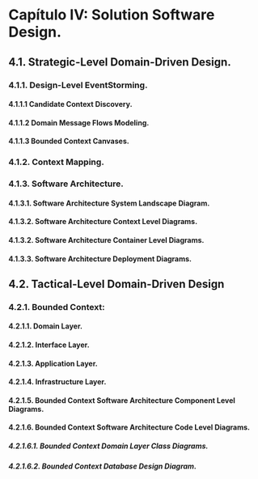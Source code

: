 # Capítulo IV: Solution Software Design.
## 4.1. Strategic-Level Domain-Driven Design.
### 4.1.1. Design-Level EventStorming.
#### 4.1.1.1 Candidate Context Discovery.
#### 4.1.1.2 Domain Message Flows Modeling.
#### 4.1.1.3 Bounded Context Canvases.
### 4.1.2. Context Mapping.
### 4.1.3. Software Architecture.
#### 4.1.3.1. Software Architecture System Landscape Diagram.
#### 4.1.3.2. Software Architecture Context Level Diagrams.
#### 4.1.3.2. Software Architecture Container Level Diagrams.
#### 4.1.3.3. Software Architecture Deployment Diagrams.
## 4.2. Tactical-Level Domain-Driven Design
### 4.2.1. Bounded Context:
#### 4.2.1.1. Domain Layer.
#### 4.2.1.2. Interface Layer.
#### 4.2.1.3. Application Layer.
#### 4.2.1.4. Infrastructure Layer.
#### 4.2.1.5. Bounded Context Software Architecture Component Level Diagrams.
#### 4.2.1.6. Bounded Context Software Architecture Code Level Diagrams.
##### 4.2.1.6.1. Bounded Context Domain Layer Class Diagrams.
##### 4.2.1.6.2. Bounded Context Database Design Diagram.
